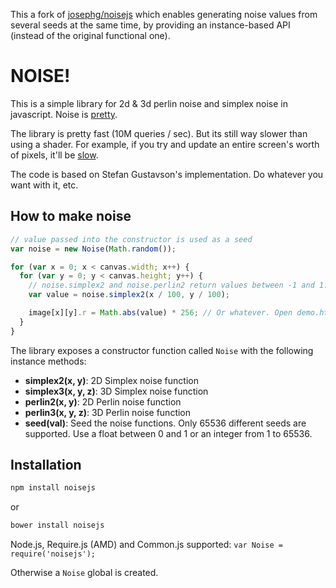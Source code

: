 This a fork of [josephg/noisejs](https://github.com/josephg/noisejs) which enables generating noise values from several seeds at the same time, by providing an instance-based API (instead of the original functional one).

# NOISE!

This is a simple library for 2d & 3d perlin noise and simplex noise in javascript. Noise is [pretty](https://dl.dropbox.com/u/2494815/perlin/index.html).

The library is pretty fast (10M queries / sec). But its still way slower than using a shader. For example, if you try and update an entire screen's worth of pixels, it'll be [slow](http://josephg.github.com/noisejs/demo3d.html).

The code is based on Stefan Gustavson's implementation. Do whatever you want with it, etc.

## How to make noise

```javascript
// value passed into the constructor is used as a seed
var noise = new Noise(Math.random());

for (var x = 0; x < canvas.width; x++) {
  for (var y = 0; y < canvas.height; y++) {
    // noise.simplex2 and noise.perlin2 return values between -1 and 1.
    var value = noise.simplex2(x / 100, y / 100);

    image[x][y].r = Math.abs(value) * 256; // Or whatever. Open demo.html to see it used with canvas.
  }
}
```

The library exposes a constructor function called `Noise` with the following instance methods:

- **simplex2(x, y)**: 2D Simplex noise function
- **simplex3(x, y, z)**: 3D Simplex noise function
- **perlin2(x, y)**: 2D Perlin noise function
- **perlin3(x, y, z)**: 3D Perlin noise function
- **seed(val)**: Seed the noise functions. Only 65536 different seeds are supported. Use a float between 0 and 1 or an integer from 1 to 65536.


## Installation

```bash
npm install noisejs
```
or

```bash
bower install noisejs
```

Node.js, Require.js (AMD) and Common.js supported: `var Noise = require('noisejs');`

Otherwise a `Noise` global is created.

